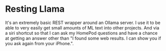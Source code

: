 # Resting Llama

It's an extremely basic REST wrapper around an Ollama server. I use it to be able to very easily get small amounts of ML text into other projects. And via a siri shortcut so that I can ask my HomePod questions and have a chance at getting an answer other than "I found some web results. I can show you if you ask again from your iPhone.".